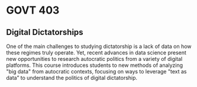 # GOVT 403

## Digital Dictatorships

One of the main challenges to studying dictatorship is a lack of data on how these regimes truly operate. Yet, recent advances in data science present new opportunities to research autocratic politics from a variety of digital platforms. This course introduces students to new methods of analyzing "big data" from autocratic contexts, focusing on ways to leverage "text as data” to understand the politics of digital dictatorship.
